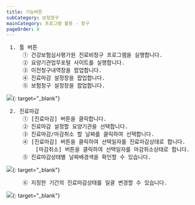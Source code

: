 ```yaml
---
title: 기능버튼
subCategory: 보험청구
mainCategory: 프로그램 활용 - 청구
pageOrder: 8
---
```


<pre>
 <t2><bold>1. 툴 버튼</bold></t2>
     ① 건강보험심사평가원 진료비청구 프로그램을 실행합니다.
     ② 요양기관업무포털 사이트를 실행합니다.
     ③ 이전청구내역창을 팝업합니다.
     ④ 진료마감 설정창을 팝업합니다.
     ⑤ 보험청구 설정창을 팝업합니다.
</pre>

[![](/images/{{page.url}}_1.png)](/images/{{page.url}}_1.png){: target="_blank"}

<pre>
 <t2><bold>2. 진료마감</bold></t2>
     ① [진료마감] 버튼을 클릭합니다.
     ② 진료마감 설정할 요양기관을 선택합니다.
     ③ 진료마감/마감취소 할 날짜를 클릭하여 선택합니다.
     ④ [진료마감] 버튼을 클릭하여 선택일자를 진료마감상태로 합니다.
         [마감취소] 버튼을 클릭하여 선택일자를 마감취소상태로 합니다.
     ⑤ 진료마감상태별 날짜배경색을 확인할 수 있습니다.
</pre>

[![](/images/{{page.url}}_2.png)](/images/{{page.url}}_2.png){: target="_blank"}

<pre>
     ⑥ 지정한 기간의 진료마감상태를 일괄 변경할 수 있습니다.
</pre>

[![](/images/{{page.url}}_3.png)](/images/{{page.url}}_3.png){: target="_blank"}



